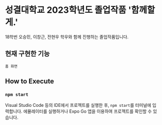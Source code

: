 # 성결대학교 2023학년도 졸업작품 '함께할게.'

18학번 오승민, 이창근, 전현우 학우와 함께 진행하는 졸업작품입니다.

## 현재 구현한 기능

`홈 화면`

## How to Execute

### `npm start`

Visual Studio Code 등의 IDE에서 프로젝트를 실행한 후, `npm start`를 터미널에 입력합니다.
에뮬레이터를 실행하거나 Expo Go 앱을 이용하여 프로젝트를 확인할 수 있습니다.
